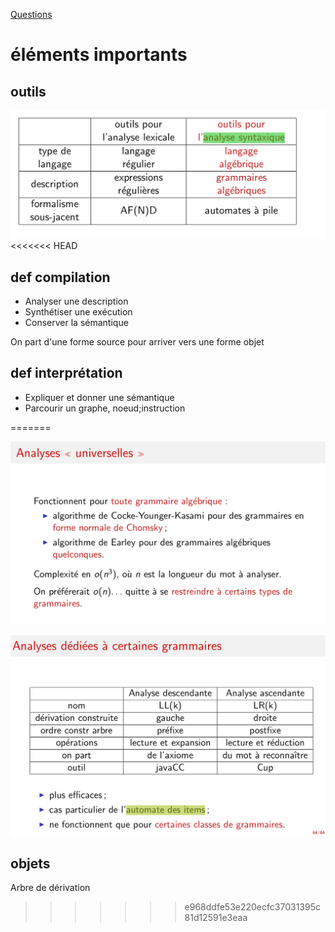 

[Questions](Questions)


éléments importants
===================

## outils


![outils_analyse_tableau](../images/outils_analyse_tableau.png)
<<<<<<< HEAD
## def compilation
* Analyser une description
* Synthétiser une exécution 
* Conserver la sémantique

On part d'une forme source pour arriver vers une forme objet

## def interprétation
* Expliquer et donner une sémantique
* Parcourir un graphe, noeud;instruction


=======

![outils_analyse_tableau_02](../images/outils_analyse_tableau_02.png)

![outils_analyse_tableau_03](../images/outils_analyse_tableau_03.png)

## objets
Arbre de dérivation
>>>>>>> e968ddfe53e220ecfc37031395c81d12591e3eaa
